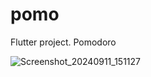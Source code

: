# pomo

Flutter project.
Pomodoro

![Screenshot_20240911_151127](https://github.com/user-attachments/assets/f6c060ca-dc5b-4d10-af14-8458453705d7)
